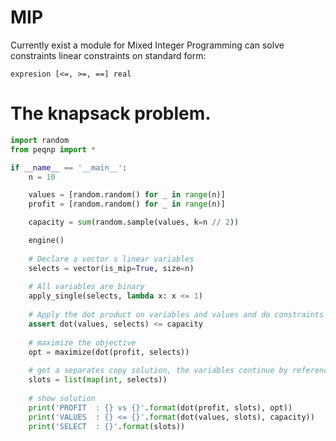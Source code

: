 # MIP

Currently exist a module for Mixed Integer Programming can solve constraints linear constraints on standard form: 

    expresion [<=, >=, ==] real

# The knapsack problem. 

```python
import random
from peqnp import *

if __name__ == '__main__':
    n = 10

    values = [random.random() for _ in range(n)]
    profit = [random.random() for _ in range(n)]

    capacity = sum(random.sample(values, k=n // 2))

    engine()
    
    # Declare a vector s linear variables
    selects = vector(is_mip=True, size=n)
    
    # All variables are binary
    apply_single(selects, lambda x: x <= 1)
    
    # Apply the dot product on variables and values and do constraints
    assert dot(values, selects) <= capacity
    
    # maximize the objective
    opt = maximize(dot(profit, selects))
    
    # get a separates copy solution, the variables continue by reference and can be affected by operations.
    slots = list(map(int, selects))
    
    # show solution
    print('PROFIT  : {} vs {}'.format(dot(profit, slots), opt))
    print('VALUES  : {} <= {}'.format(dot(values, slots), capacity))
    print('SELECT  : {}'.format(slots))
```
